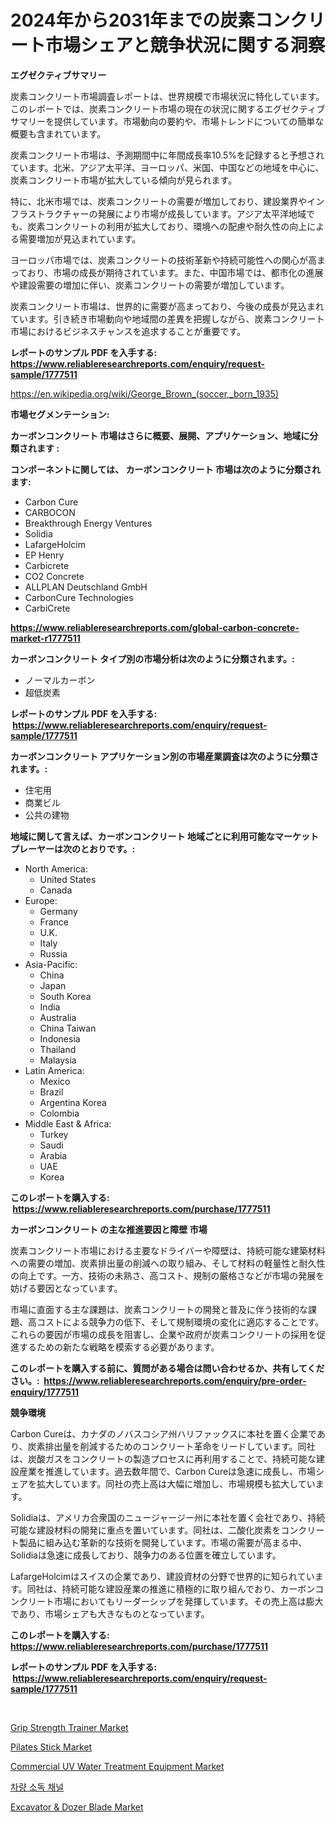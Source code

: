 <p><h1>2024年から2031年までの炭素コンクリート市場シェアと競争状況に関する洞察</h1></p><p><strong>エグゼクティブサマリー</strong></p>
<p><p>炭素コンクリート市場調査レポートは、世界規模で市場状況に特化しています。このレポートでは、炭素コンクリート市場の現在の状況に関するエグゼクティブサマリーを提供しています。市場動向の要約や、市場トレンドについての簡単な概要も含まれています。</p><p>炭素コンクリート市場は、予測期間中に年間成長率10.5%を記録すると予想されています。北米、アジア太平洋、ヨーロッパ、米国、中国などの地域を中心に、炭素コンクリート市場が拡大している傾向が見られます。</p><p>特に、北米市場では、炭素コンクリートの需要が増加しており、建設業界やインフラストラクチャーの発展により市場が成長しています。アジア太平洋地域でも、炭素コンクリートの利用が拡大しており、環境への配慮や耐久性の向上による需要増加が見込まれています。</p><p>ヨーロッパ市場では、炭素コンクリートの技術革新や持続可能性への関心が高まっており、市場の成長が期待されています。また、中国市場では、都市化の進展や建設需要の増加に伴い、炭素コンクリートの需要が増加しています。</p><p>炭素コンクリート市場は、世界的に需要が高まっており、今後の成長が見込まれています。引き続き市場動向や地域間の差異を把握しながら、炭素コンクリート市場におけるビジネスチャンスを追求することが重要です。</p></p>
<p><strong>レポートのサンプル PDF を入手する: <a href="https://www.reliableresearchreports.com/enquiry/request-sample/1777511">https://www.reliableresearchreports.com/enquiry/request-sample/1777511</a></strong></p>
<p><a href="https://en.wikipedia.org/wiki/George_Brown_(soccer,_born_1935)">https://en.wikipedia.org/wiki/George_Brown_(soccer,_born_1935)</a></p>
<p><strong>市場セグメンテーション:</strong></p>
<p><strong> カーボンコンクリート 市場はさらに概要、展開、アプリケーション、地域に分類されます :</strong></p>
<p><strong>コンポーネントに関しては、 カーボンコンクリート 市場は次のように分類されます: &nbsp;</strong></p>
<p><ul><li>Carbon Cure</li><li>CARBOCON</li><li>Breakthrough Energy Ventures</li><li>Solidia</li><li>LafargeHolcim</li><li>EP Henry</li><li>Carbicrete</li><li>CO2 Concrete</li><li>ALLPLAN Deutschland GmbH</li><li>CarbonCure Technologies</li><li>CarbiCrete</li></ul></p>
<p><strong><a href="https://www.reliableresearchreports.com/global-carbon-concrete-market-r1777511">https://www.reliableresearchreports.com/global-carbon-concrete-market-r1777511</a></strong></p>
<p><strong> カーボンコンクリート タイプ別の市場分析は次のように分類されます。:</strong></p>
<p><ul><li>ノーマルカーボン</li><li>超低炭素</li></ul></p>
<p><strong>レポートのサンプル PDF を入手する: &nbsp;<a href="https://www.reliableresearchreports.com/enquiry/request-sample/1777511">https://www.reliableresearchreports.com/enquiry/request-sample/1777511</a></strong></p>
<p><strong> カーボンコンクリート アプリケーション別の市場産業調査は次のように分類されます。:</strong></p>
<p><ul><li>住宅用</li><li>商業ビル</li><li>公共の建物</li></ul></p>
<p><strong>地域に関して言えば、カーボンコンクリート 地域ごとに利用可能なマーケットプレーヤーは次のとおりです。:</strong></p>
<p><ul>
    <li>
        North America:
        <ul>
            <li>United States</li>
            <li>Canada</li>
        </ul>
    </li>
    <li>
        Europe:
        <ul>
            <li>Germany</li>
            <li>France</li>
            <li>U.K.</li>
            <li>Italy</li>
            <li>Russia</li>
        </ul>
    </li>
    <li>
        Asia-Pacific:
        <ul>
            <li>China</li>
            <li>Japan</li>
            <li>South Korea</li>
            <li>India</li>
            <li>Australia</li>
            <li>China Taiwan</li>
            <li>Indonesia</li>
            <li>Thailand</li>
            <li>Malaysia</li>
        </ul>
    </li>
    <li>
        Latin America:
        <ul>
            <li>Mexico</li>
            <li>Brazil</li>
            <li>Argentina Korea</li>
            <li>Colombia</li>
        </ul>
    </li>
    <li>
        Middle East & Africa:
        <ul>
            <li>Turkey</li>
            <li>Saudi</li>
            <li>Arabia</li>
            <li>UAE</li>
            <li>Korea</li>
        </ul>
    </li>
    </ul></p>
<p><strong>このレポートを購入する: &nbsp;<a href="https://www.reliableresearchreports.com/purchase/1777511">https://www.reliableresearchreports.com/purchase/1777511</a></strong></p>
<p><strong>カーボンコンクリート の主な推進要因と障壁 市場</strong></p>
<p><p>炭素コンクリート市場における主要なドライバーや障壁は、持続可能な建築材料への需要の増加、炭素排出量の削減への取り組み、そして材料の軽量性と耐久性の向上です。一方、技術の未熟さ、高コスト、規制の厳格さなどが市場の発展を妨げる要因となっています。</p><p>市場に直面する主な課題は、炭素コンクリートの開発と普及に伴う技術的な課題、高コストによる競争力の低下、そして規制環境の変化に適応することです。これらの要因が市場の成長を阻害し、企業や政府が炭素コンクリートの採用を促進するための新たな戦略を模索する必要があります。</p></p>
<p><strong>このレポートを購入する前に、質問がある場合は問い合わせるか、共有してください。:&nbsp; <a href="https://www.reliableresearchreports.com/enquiry/pre-order-enquiry/1777511">https://www.reliableresearchreports.com/enquiry/pre-order-enquiry/1777511</a></strong></p>
<p><strong>競争環境</strong></p>
<p><p>Carbon Cureは、カナダのノバスコシア州ハリファックスに本社を置く企業であり、炭素排出量を削減するためのコンクリート革命をリードしています。同社は、炭酸ガスをコンクリートの製造プロセスに再利用することで、持続可能な建設産業を推進しています。過去数年間で、Carbon Cureは急速に成長し、市場シェアを拡大しています。同社の売上高は大幅に増加し、市場規模も拡大しています。</p><p>Solidiaは、アメリカ合衆国のニュージャージー州に本社を置く会社であり、持続可能な建設材料の開発に重点を置いています。同社は、二酸化炭素をコンクリート製品に組み込む革新的な技術を開発しています。市場の需要が高まる中、Solidiaは急速に成長しており、競争力のある位置を確立しています。</p><p>LafargeHolcimはスイスの企業であり、建設資材の分野で世界的に知られています。同社は、持続可能な建設産業の推進に積極的に取り組んでおり、カーボンコンクリート市場においてもリーダーシップを発揮しています。その売上高は膨大であり、市場シェアも大きなものとなっています。</p></p>
<p><strong>このレポートを購入する: &nbsp; <a href="https://www.reliableresearchreports.com/purchase/1777511">https://www.reliableresearchreports.com/purchase/1777511</a></strong></p>
<p><strong>レポートのサンプル PDF を入手する: &nbsp;<a href="https://www.reliableresearchreports.com/enquiry/request-sample/1777511">https://www.reliableresearchreports.com/enquiry/request-sample/1777511</a></strong><strong></strong></p>
<p>&nbsp;</p>
<p><p><a href="https://medium.com/@jjkh377/insights-into-the-grip-strength-trainer-market-size-which-is-expanding-with-a-11-9-302b142e657f">Grip Strength Trainer Market</a></p><p><a href="https://medium.com/@jjkh377/strategic-insights-into-global-pilates-stick-market-trends-2024-2031-covered-in-103-pages-02fe4ec246b7">Pilates Stick Market</a></p><p><a href="https://www.linkedin.com/pulse/commercial-uv-water-treatment-equipment-industry-analysis-report-zizpc">Commercial UV Water Treatment Equipment Market</a></p><p><a href="https://github.com/marufmohassin05/Market-Research-Report-List-2/blob/main/868439033262.md">차량 소독 채널</a></p><p><a href="https://www.linkedin.com/pulse/excavator-dozer-blade-market-size-segmentation-trends-hggxc">Excavator & Dozer Blade Market</a></p></p>